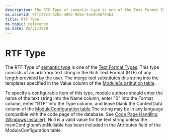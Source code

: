 ```yaml
---
description: The RTF Type of semantic type is one of the Text Format Types.
ms.assetid: 91fc47c1-520a-4002-9dbe-4ee2b56f84b3
title: RTF Type
ms.topic: reference
ms.date: 05/31/2018
---
```


# RTF Type

The RTF Type of [semantic type](semantic-types.md) is one of the [Text Format Types](text-format-types.md). This type consists of an arbitrary text string in the Rich Text Format (RTF) of any length provided by the user. The merge tool substitutes this string into the templates specified in the Value column of the [ModuleSubstitution table](modulesubstitution-table.md).

To specify a configurable item of this type, module authors should enter the name of the text string into the Name column, enter "0" into the Format column, enter "RTF" into the Type column, and leave blank the ContextData column of the [ModuleConfiguration table](moduleconfiguration-table.md).The string may be in any language compatible with the code page of the database. See [Code Page Handling (Windows Installer)](code-page-handling-windows-installer-.md). Null is a valid value for the text string unless the msmConfigItemNonNullable has been included in the Attributes field of the ModuleConfiguration table.

 

 



